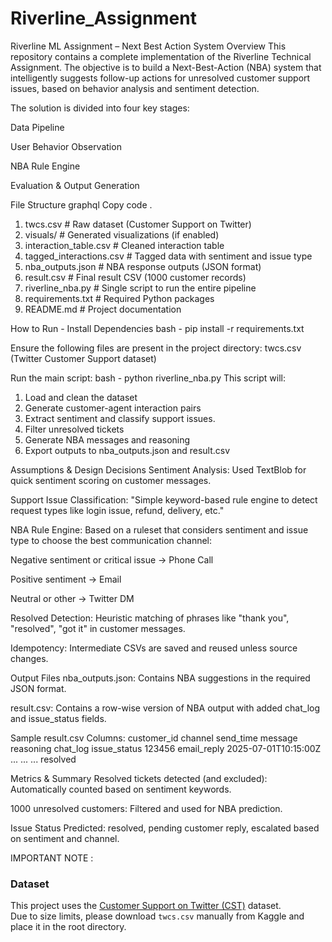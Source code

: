 # Riverline_Assignment

Riverline ML Assignment – Next Best Action System
Overview
This repository contains a complete implementation of the Riverline Technical Assignment. The objective is to build a Next-Best-Action (NBA) system that intelligently suggests follow-up actions for unresolved customer support issues, based on behavior analysis and sentiment detection.

The solution is divided into four key stages:

Data Pipeline

User Behavior Observation

NBA Rule Engine

Evaluation & Output Generation

File Structure
graphql
Copy code
.
1. twcs.csv                     # Raw dataset (Customer Support on Twitter)
2. visuals/                     # Generated visualizations (if enabled)
3. interaction_table.csv        # Cleaned interaction table
4. tagged_interactions.csv      # Tagged data with sentiment and issue type
5. nba_outputs.json             # NBA response outputs (JSON format)
6. result.csv                   # Final result CSV (1000 customer records)
7. riverline_nba.py             # Single script to run the entire pipeline
8. requirements.txt             # Required Python packages
9. README.md                    # Project documentation
    
How to Run - Install Dependencies
bash - pip install -r requirements.txt

Ensure the following files are present in the project directory:
twcs.csv (Twitter Customer Support dataset)

Run the main script:
bash - python riverline_nba.py
This script will: 
1. Load and clean the dataset
2. Generate customer-agent interaction pairs
3. Extract sentiment and classify support issues.
4. Filter unresolved tickets
5. Generate NBA messages and reasoning
6. Export outputs to nba_outputs.json and result.csv

Assumptions & Design Decisions
Sentiment Analysis: Used TextBlob for quick sentiment scoring on customer messages.

Support Issue Classification: "Simple keyword-based rule engine to detect request types like login issue, refund, delivery, etc."

NBA Rule Engine: Based on a ruleset that considers sentiment and issue type to choose the best communication channel:

Negative sentiment or critical issue → Phone Call

Positive sentiment → Email

Neutral or other → Twitter DM

Resolved Detection: Heuristic matching of phrases like "thank you", "resolved", "got it" in customer messages.

Idempotency: Intermediate CSVs are saved and reused unless source changes.

Output Files
nba_outputs.json: Contains NBA suggestions in the required JSON format.

result.csv: Contains a row-wise version of NBA output with added chat_log and issue_status fields.

Sample result.csv Columns:
customer_id	channel	send_time	message	reasoning	chat_log	issue_status
123456	email_reply	2025-07-01T10:15:00Z	...	...	...	resolved

Metrics & Summary
Resolved tickets detected (and excluded): Automatically counted based on sentiment keywords.

1000 unresolved customers: Filtered and used for NBA prediction.

Issue Status Predicted: resolved, pending customer reply, escalated based on sentiment and channel.

IMPORTANT NOTE :
### Dataset
This project uses the [Customer Support on Twitter (CST)](https://www.kaggle.com/datasets/thoughtvector/customer-support-on-twitter) dataset.  
Due to size limits, please download `twcs.csv` manually from Kaggle and place it in the root directory.
